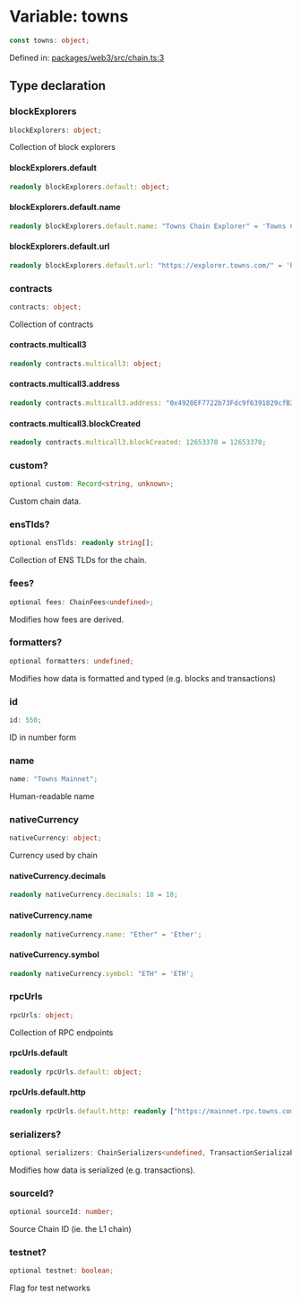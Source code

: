 # Variable: towns

```ts
const towns: object;
```

Defined in: [packages/web3/src/chain.ts:3](https://github.com/towns-protocol/towns/blob/0db1fd0ac7258e8db8cedfb6183e8eade8284fa1/packages/web3/src/chain.ts#L3)

## Type declaration

### blockExplorers

```ts
blockExplorers: object;
```

Collection of block explorers

#### blockExplorers.default

```ts
readonly blockExplorers.default: object;
```

#### blockExplorers.default.name

```ts
readonly blockExplorers.default.name: "Towns Chain Explorer" = 'Towns Chain Explorer';
```

#### blockExplorers.default.url

```ts
readonly blockExplorers.default.url: "https://explorer.towns.com/" = 'https://explorer.towns.com/';
```

### contracts

```ts
contracts: object;
```

Collection of contracts

#### contracts.multicall3

```ts
readonly contracts.multicall3: object;
```

#### contracts.multicall3.address

```ts
readonly contracts.multicall3.address: "0x4920EF7722b73Fdc9f6391829cfB3844f39393B3" = '0x4920EF7722b73Fdc9f6391829cfB3844f39393B3';
```

#### contracts.multicall3.blockCreated

```ts
readonly contracts.multicall3.blockCreated: 12653370 = 12653370;
```

### custom?

```ts
optional custom: Record<string, unknown>;
```

Custom chain data.

### ensTlds?

```ts
optional ensTlds: readonly string[];
```

Collection of ENS TLDs for the chain.

### fees?

```ts
optional fees: ChainFees<undefined>;
```

Modifies how fees are derived.

### formatters?

```ts
optional formatters: undefined;
```

Modifies how data is formatted and typed (e.g. blocks and transactions)

### id

```ts
id: 550;
```

ID in number form

### name

```ts
name: "Towns Mainnet";
```

Human-readable name

### nativeCurrency

```ts
nativeCurrency: object;
```

Currency used by chain

#### nativeCurrency.decimals

```ts
readonly nativeCurrency.decimals: 18 = 18;
```

#### nativeCurrency.name

```ts
readonly nativeCurrency.name: "Ether" = 'Ether';
```

#### nativeCurrency.symbol

```ts
readonly nativeCurrency.symbol: "ETH" = 'ETH';
```

### rpcUrls

```ts
rpcUrls: object;
```

Collection of RPC endpoints

#### rpcUrls.default

```ts
readonly rpcUrls.default: object;
```

#### rpcUrls.default.http

```ts
readonly rpcUrls.default.http: readonly ["https://mainnet.rpc.towns.com/"];
```

### serializers?

```ts
optional serializers: ChainSerializers<undefined, TransactionSerializable>;
```

Modifies how data is serialized (e.g. transactions).

### sourceId?

```ts
optional sourceId: number;
```

Source Chain ID (ie. the L1 chain)

### testnet?

```ts
optional testnet: boolean;
```

Flag for test networks
